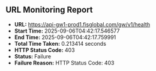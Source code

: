 ## URL Monitoring Report

- **URL:** https://api-gw1-prod1.fisglobal.com/gw/v1/health
- **Start Time:** 2025-09-06T04:42:17.546577
- **End Time:** 2025-09-06T04:42:17.759991
- **Total Time Taken:** 0.213414 seconds
- **HTTP Status Code:** 403
- **Status:** Failure
- **Failure Reason:** HTTP Status Code: 403
